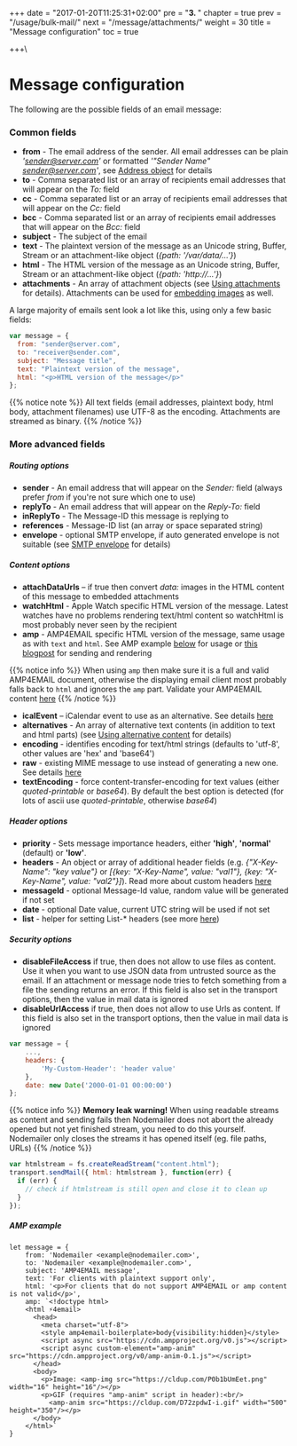 +++
date = "2017-01-20T11:25:31+02:00"
pre = "<b>3. </b>"
chapter = true
prev = "/usage/bulk-mail/"
next = "/message/attachments/"
weight = 30
title = "Message configuration"
toc = true

+++\

# Message configuration

The following are the possible fields of an email message:

### Common fields

- **from** - The email address of the sender. All email addresses can be plain _'sender@server.com'_ or formatted _'"Sender Name" <sender@server.com>'_, see [Address object](/message/addresses/) for details
- **to** - Comma separated list or an array of recipients email addresses that will appear on the _To:_ field
- **cc** - Comma separated list or an array of recipients email addresses that will appear on the _Cc:_ field
- **bcc** - Comma separated list or an array of recipients email addresses that will appear on the _Bcc:_ field
- **subject** - The subject of the email
- **text** - The plaintext version of the message as an Unicode string, Buffer, Stream or an attachment-like object (_{path: '/var/data/...'}_)
- **html** - The HTML version of the message as an Unicode string, Buffer, Stream or an attachment-like object (_{path: 'http://...'}_)
- **attachments** - An array of attachment objects (see [Using attachments](/message/attachments/) for details). Attachments can be used for [embedding images](/message/embedded-images/) as well.

A large majority of emails sent look a lot like this, using only a few basic fields:

```javascript
var message = {
  from: "sender@server.com",
  to: "receiver@sender.com",
  subject: "Message title",
  text: "Plaintext version of the message",
  html: "<p>HTML version of the message</p>"
};
```

{{% notice note %}}
All text fields (email addresses, plaintext body, html body, attachment filenames) use UTF-8 as the encoding. Attachments are streamed as binary.
{{% /notice %}}

### More advanced fields

##### Routing options

- **sender** - An email address that will appear on the _Sender:_ field (always prefer _from_ if you're not sure which one to use)
- **replyTo** - An email address that will appear on the _Reply-To:_ field
- **inReplyTo** - The Message-ID this message is replying to
- **references** - Message-ID list (an array or space separated string)
- **envelope** - optional SMTP envelope, if auto generated envelope is not suitable (see [SMTP envelope](/smtp/envelope/) for details)

##### Content options

- **attachDataUrls** – if true then convert _data:_ images in the HTML content of this message to embedded attachments
- **watchHtml** - Apple Watch specific HTML version of the message. Latest watches have no problems rendering text/html content so watchHtml is most probably never seen by the recipient
- **amp** - AMP4EMAIL specific HTML version of the message, same usage as with `text` and `html`. See AMP example [below](#amp-example) for usage or [this blogpost](https://blog.nodemailer.com/2019/12/30/testing-amp4email-with-nodemailer/) for sending and rendering

{{% notice info %}}
When using `amp` then make sure it is a full and valid AMP4EMAIL document, otherwise the displaying email client most probably falls back to `html` and ignores the `amp` part. Validate your AMP4EMAIL content [here](https://validator.ampproject.org/#htmlFormat=AMP4EMAIL)
{{% /notice %}}

- **icalEvent** – iCalendar event to use as an alternative. See details [here](/message/calendar-events/)
- **alternatives** - An array of alternative text contents (in addition to text and html parts) (see [Using alternative content](/message/alternatives/) for details)
- **encoding** - identifies encoding for text/html strings (defaults to 'utf-8', other values are 'hex' and 'base64')
- **raw** - existing MIME message to use instead of generating a new one. See details [here](/message/custom-source/)
- **textEncoding** - force content-transfer-encoding for text values (either _quoted-printable_ or _base64_). By default the best option is detected (for lots of ascii use _quoted-printable_, otherwise _base64_)

##### Header options

- **priority** - Sets message importance headers, either **'high'**, **'normal'** (default) or **'low'**.
- **headers** - An object or array of additional header fields (e.g. _{"X-Key-Name": "key value"}_ or _[{key: "X-Key-Name", value: "val1"}, {key: "X-Key-Name", value: "val2"}]_). Read more about custom headers [here](/message/custom-headers/)
- **messageId** - optional Message-Id value, random value will be generated if not set
- **date** - optional Date value, current UTC string will be used if not set
- **list** - helper for setting List-\* headers (see more [here](/message/list-headers/))

##### Security options

- **disableFileAccess** if true, then does not allow to use files as content. Use it when you want to use JSON data from untrusted source as the email. If an attachment or message node tries to fetch something from a file the sending returns an error. If this field is also set in the transport options, then the value in mail data is ignored
- **disableUrlAccess** if true, then does not allow to use Urls as content. If this field is also set in the transport options, then the value in mail data is ignored

```javascript
var message = {
    ...,
    headers: {
        'My-Custom-Header': 'header value'
    },
    date: new Date('2000-01-01 00:00:00')
};
```

{{% notice info %}}
**Memory leak warning!** When using readable streams as content and sending fails then Nodemailer does not abort the already opened but not yet finished stream, you need to do this yourself. Nodemailer only closes the streams it has opened itself (eg. file paths, URLs)
{{% /notice %}}

```javascript
var htmlstream = fs.createReadStream("content.html");
transport.sendMail({ html: htmlstream }, function(err) {
  if (err) {
    // check if htmlstream is still open and close it to clean up
  }
});
```

##### AMP example

```
let message = {
    from: 'Nodemailer <example@nodemailer.com>',
    to: 'Nodemailer <example@nodemailer.com>',
    subject: 'AMP4EMAIL message',
    text: 'For clients with plaintext support only',
    html: '<p>For clients that do not support AMP4EMAIL or amp content is not valid</p>',
    amp: `<!doctype html>
    <html ⚡4email>
      <head>
        <meta charset="utf-8">
        <style amp4email-boilerplate>body{visibility:hidden}</style>
        <script async src="https://cdn.ampproject.org/v0.js"></script>
        <script async custom-element="amp-anim" src="https://cdn.ampproject.org/v0/amp-anim-0.1.js"></script>
      </head>
      <body>
        <p>Image: <amp-img src="https://cldup.com/P0b1bUmEet.png" width="16" height="16"/></p>
        <p>GIF (requires "amp-anim" script in header):<br/>
          <amp-anim src="https://cldup.com/D72zpdwI-i.gif" width="500" height="350"/></p>
      </body>
    </html>`
}
```
